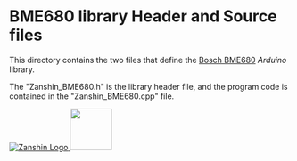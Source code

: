 # BME680 library Header and Source files<br>

This directory contains the two files that define the [Bosch BME680](https://www.bosch-sensortec.com/bst/products/all_products/bme680) *Arduino* library.

The "Zanshin_BME680.h" is the library header file, and the program code is contained in the "Zanshin_BME680.cpp" file.

[![Zanshin Logo](https://zanduino.github.io/Images/zanshinkanjitiny.gif) <img src="https://zanduino.github.io/Images/zanshintext.gif" width="75"/>](https://zanduino.github.io)
